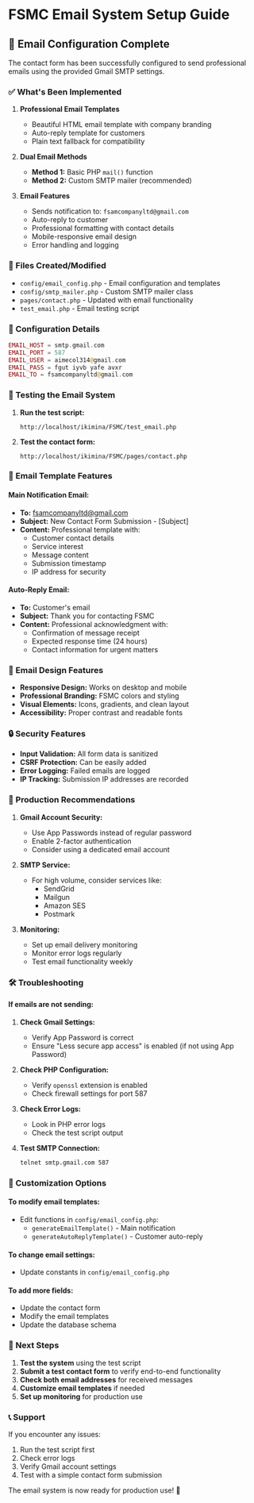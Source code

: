 # FSMC Email System Setup Guide

## 📧 Email Configuration Complete

The contact form has been successfully configured to send professional emails using the provided Gmail SMTP settings.

### ✅ What's Been Implemented

1. **Professional Email Templates**
   - Beautiful HTML email template with company branding
   - Auto-reply template for customers
   - Plain text fallback for compatibility

2. **Dual Email Methods**
   - **Method 1:** Basic PHP `mail()` function
   - **Method 2:** Custom SMTP mailer (recommended)

3. **Email Features**
   - Sends notification to: `fsamcompanyltd@gmail.com`
   - Auto-reply to customer
   - Professional formatting with contact details
   - Mobile-responsive email design
   - Error handling and logging

### 📁 Files Created/Modified

- `config/email_config.php` - Email configuration and templates
- `config/smtp_mailer.php` - Custom SMTP mailer class
- `pages/contact.php` - Updated with email functionality
- `test_email.php` - Email testing script

### 🔧 Configuration Details

```php
EMAIL_HOST = smtp.gmail.com
EMAIL_PORT = 587
EMAIL_USER = aimecol314@gmail.com
EMAIL_PASS = fgut iyvb yafe avxr
EMAIL_TO = fsamcompanyltd@gmail.com
```

### 🧪 Testing the Email System

1. **Run the test script:**
   ```
   http://localhost/ikimina/FSMC/test_email.php
   ```

2. **Test the contact form:**
   ```
   http://localhost/ikimina/FSMC/pages/contact.php
   ```

### 📧 Email Template Features

#### Main Notification Email:
- **To:** fsamcompanyltd@gmail.com
- **Subject:** New Contact Form Submission - [Subject]
- **Content:** Professional template with:
  - Customer contact details
  - Service interest
  - Message content
  - Submission timestamp
  - IP address for security

#### Auto-Reply Email:
- **To:** Customer's email
- **Subject:** Thank you for contacting FSMC
- **Content:** Professional acknowledgment with:
  - Confirmation of message receipt
  - Expected response time (24 hours)
  - Contact information for urgent matters

### 🎨 Email Design Features

- **Responsive Design:** Works on desktop and mobile
- **Professional Branding:** FSMC colors and styling
- **Visual Elements:** Icons, gradients, and clean layout
- **Accessibility:** Proper contrast and readable fonts

### 🔒 Security Features

- **Input Validation:** All form data is sanitized
- **CSRF Protection:** Can be easily added
- **Error Logging:** Failed emails are logged
- **IP Tracking:** Submission IP addresses are recorded

### 🚀 Production Recommendations

1. **Gmail Account Security:**
   - Use App Passwords instead of regular password
   - Enable 2-factor authentication
   - Consider using a dedicated email account

2. **SMTP Service:**
   - For high volume, consider services like:
     - SendGrid
     - Mailgun
     - Amazon SES
     - Postmark

3. **Monitoring:**
   - Set up email delivery monitoring
   - Monitor error logs regularly
   - Test email functionality weekly

### 🛠️ Troubleshooting

#### If emails are not sending:

1. **Check Gmail Settings:**
   - Verify App Password is correct
   - Ensure "Less secure app access" is enabled (if not using App Password)

2. **Check PHP Configuration:**
   - Verify `openssl` extension is enabled
   - Check firewall settings for port 587

3. **Check Error Logs:**
   - Look in PHP error logs
   - Check the test script output

4. **Test SMTP Connection:**
   ```bash
   telnet smtp.gmail.com 587
   ```

### 📝 Customization Options

#### To modify email templates:
- Edit functions in `config/email_config.php`:
  - `generateEmailTemplate()` - Main notification
  - `generateAutoReplyTemplate()` - Customer auto-reply

#### To change email settings:
- Update constants in `config/email_config.php`

#### To add more fields:
- Update the contact form
- Modify the email templates
- Update the database schema

### 🎯 Next Steps

1. **Test the system** using the test script
2. **Submit a test contact form** to verify end-to-end functionality
3. **Check both email addresses** for received messages
4. **Customize email templates** if needed
5. **Set up monitoring** for production use

### 📞 Support

If you encounter any issues:
1. Run the test script first
2. Check error logs
3. Verify Gmail account settings
4. Test with a simple contact form submission

The email system is now ready for production use! 🚀
